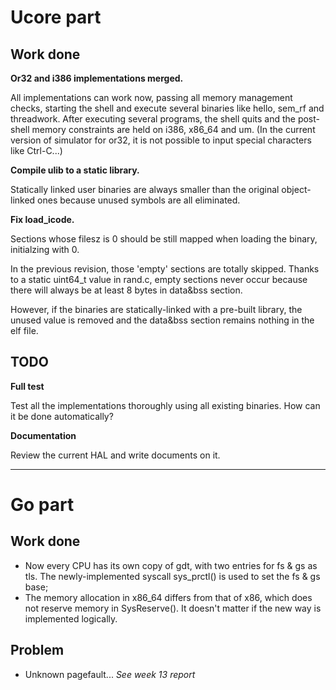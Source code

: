 # Ucore part #

## Work done ##
**Or32 and i386 implementations merged.**

All implementations can work now, passing all memory management checks, starting the shell and execute several binaries like hello, sem\_rf and threadwork. After executing several programs, the shell quits and the post-shell memory constraints are held on i386, x86\_64 and um. (In the current version of simulator for or32, it is not possible to input special characters like Ctrl-C...)

**Compile ulib to a static library.**

Statically linked user binaries are always smaller than the original object-linked ones because unused symbols are all eliminated.

**Fix load\_icode.**

Sections whose filesz is 0 should be still mapped when loading the binary, initialzing with 0.

In the previous revision, those 'empty' sections are totally skipped. Thanks to a static uint64\_t value in rand.c, empty sections never occur because there will always be at least 8 bytes in data&bss section.

However, if the binaries are statically-linked with a pre-built library, the unused value is removed and the data&bss section remains nothing in the elf file.

## TODO ##

**Full test**

Test all the implementations thoroughly using all existing binaries. How can it be done automatically?

**Documentation**

Review the current HAL and write documents on it.


---


# Go part #

## Work done ##
  * Now every CPU has its own copy of gdt, with two entries for fs & gs as tls.  The newly-implemented syscall sys\_prctl() is used to set the fs & gs base;
  * The memory allocation in x86\_64 differs from that of x86, which does not reserve memory in SysReserve().  It doesn't matter if the new way is implemented logically.

## Problem ##
  * Unknown pagefault...  _See week 13 report_